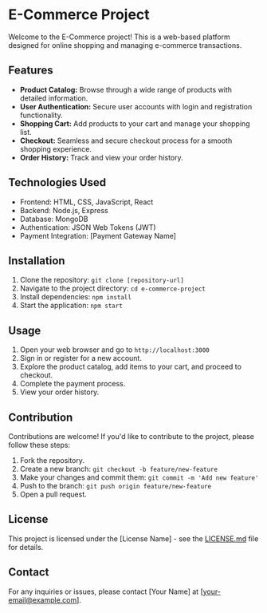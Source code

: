 # E-Commerce Project

Welcome to the E-Commerce project! This is a web-based platform designed for online shopping and managing e-commerce transactions.

## Features

- **Product Catalog:** Browse through a wide range of products with detailed information.
- **User Authentication:** Secure user accounts with login and registration functionality.
- **Shopping Cart:** Add products to your cart and manage your shopping list.
- **Checkout:** Seamless and secure checkout process for a smooth shopping experience.
- **Order History:** Track and view your order history.

## Technologies Used

- Frontend: HTML, CSS, JavaScript, React
- Backend: Node.js, Express
- Database: MongoDB
- Authentication: JSON Web Tokens (JWT)
- Payment Integration: [Payment Gateway Name]

## Installation

1. Clone the repository: `git clone [repository-url]`
2. Navigate to the project directory: `cd e-commerce-project`
3. Install dependencies: `npm install`
4. Start the application: `npm start`

## Usage

1. Open your web browser and go to `http://localhost:3000`
2. Sign in or register for a new account.
3. Explore the product catalog, add items to your cart, and proceed to checkout.
4. Complete the payment process.
5. View your order history.

## Contribution

Contributions are welcome! If you'd like to contribute to the project, please follow these steps:

1. Fork the repository.
2. Create a new branch: `git checkout -b feature/new-feature`
3. Make your changes and commit them: `git commit -m 'Add new feature'`
4. Push to the branch: `git push origin feature/new-feature`
5. Open a pull request.

## License

This project is licensed under the [License Name] - see the [LICENSE.md](LICENSE.md) file for details.

## Contact

For any inquiries or issues, please contact [Your Name] at [your-email@example.com].
